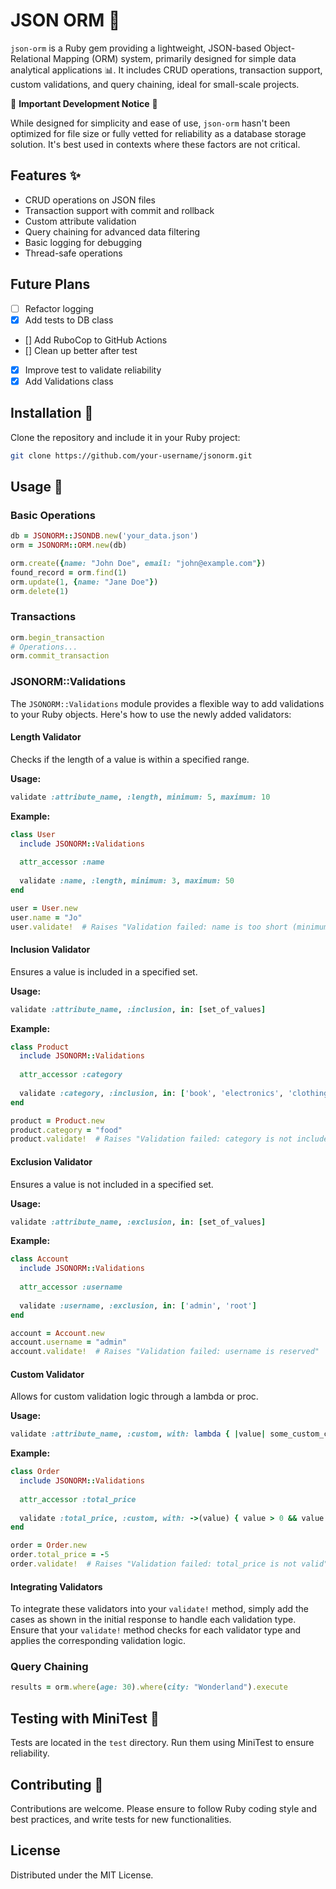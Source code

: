 # JSON ORM 🚀

`json-orm` is a Ruby gem providing a lightweight, JSON-based Object-Relational Mapping (ORM) system, primarily designed for simple data analytical applications 📊. It includes CRUD operations, transaction support, custom validations, and query chaining, ideal for small-scale projects.

🚧 **Important Development Notice** 🚧

While designed for simplicity and ease of use, `json-orm` hasn't been optimized for file size or fully vetted for reliability as a database storage solution. It's best used in contexts where these factors are not critical.

## Features ✨

- CRUD operations on JSON files
- Transaction support with commit and rollback
- Custom attribute validation
- Query chaining for advanced data filtering
- Basic logging for debugging
- Thread-safe operations

## Future Plans

- [ ] Refactor logging
- [x] Add tests to DB class
- [] Add RuboCop to GitHub Actions
- [] Clean up better after test
- [x] Improve test to validate reliability
- [x] Add Validations class

## Installation 🔧

Clone the repository and include it in your Ruby project:

```bash
git clone https://github.com/your-username/jsonorm.git
```

## Usage 📘

### Basic Operations

```ruby
db = JSONORM::JSONDB.new('your_data.json')
orm = JSONORM::ORM.new(db)

orm.create({name: "John Doe", email: "john@example.com"})
found_record = orm.find(1)
orm.update(1, {name: "Jane Doe"})
orm.delete(1)
```

### Transactions

```ruby
orm.begin_transaction
# Operations...
orm.commit_transaction
```

### JSONORM::Validations

The `JSONORM::Validations` module provides a flexible way to add validations to your Ruby objects. Here's how to use the newly added validators:

#### Length Validator
Checks if the length of a value is within a specified range.

**Usage:**

```ruby
validate :attribute_name, :length, minimum: 5, maximum: 10
```

**Example:**

```ruby
class User
  include JSONORM::Validations
  
  attr_accessor :name
  
  validate :name, :length, minimum: 3, maximum: 50
end

user = User.new
user.name = "Jo"
user.validate!  # Raises "Validation failed: name is too short (minimum is 3 characters)"
```

#### Inclusion Validator
Ensures a value is included in a specified set.

**Usage:**

```ruby
validate :attribute_name, :inclusion, in: [set_of_values]
```

**Example:**

```ruby
class Product
  include JSONORM::Validations
  
  attr_accessor :category
  
  validate :category, :inclusion, in: ['book', 'electronics', 'clothing']
end

product = Product.new
product.category = "food"
product.validate!  # Raises "Validation failed: category is not included in the list"
```

#### Exclusion Validator
Ensures a value is not included in a specified set.

**Usage:**

```ruby
validate :attribute_name, :exclusion, in: [set_of_values]
```

**Example:**

```ruby
class Account
  include JSONORM::Validations
  
  attr_accessor :username
  
  validate :username, :exclusion, in: ['admin', 'root']
end

account = Account.new
account.username = "admin"
account.validate!  # Raises "Validation failed: username is reserved"
```

#### Custom Validator
Allows for custom validation logic through a lambda or proc.

**Usage:**

```ruby
validate :attribute_name, :custom, with: lambda { |value| some_custom_condition }
```

**Example:**

```ruby
class Order
  include JSONORM::Validations
  
  attr_accessor :total_price
  
  validate :total_price, :custom, with: ->(value) { value > 0 && value < 10000 }
end

order = Order.new
order.total_price = -5
order.validate!  # Raises "Validation failed: total_price is not valid"
```

#### Integrating Validators

To integrate these validators into your `validate!` method, simply add the cases as shown in the initial response to handle each validation type. Ensure that your `validate!` method checks for each validator type and applies the corresponding validation logic.

### Query Chaining

```ruby
results = orm.where(age: 30).where(city: "Wonderland").execute
```

## Testing with MiniTest 🧪

Tests are located in the `test` directory. Run them using MiniTest to ensure reliability.

## Contributing 🤝

Contributions are welcome. Please ensure to follow Ruby coding style and best practices, and write tests for new functionalities.

## License

Distributed under the MIT License.